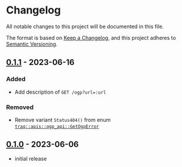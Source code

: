# Changelog

All notable changes to this project will be documented in this file.

The format is based on [Keep a Changelog],
and this project adheres to [Semantic Versioning].

## [0.1.1] - 2023-06-16

### Added

- Add description of `GET /ogp?url=:url`

### Removed

- Remove variant `Status404()` from enum [`traq::apis::ogp_api::GetOgpError`](https://github.com/traPtitech/rust-traq/blob/116a053e3ab8e342cfcaf84e9a2ce3bdfe27706e/src/apis/ogp_api.rs#L16-L22)

## [0.1.0] - 2023-06-06

- initial release

<!-- Links -->
[keep a changelog]: https://keepachangelog.com/en/1.0.0/
[semantic versioning]: https://semver.org/spec/v2.0.0.html

<!-- Versions -->
[0.1.1]: https://github.com/traPtitech/rust-traq/compare/v0.1.0..v0.1.1
[0.1.0]: https://github.com/traPtitech/rust-traq/releases/tag/v0.1.0
